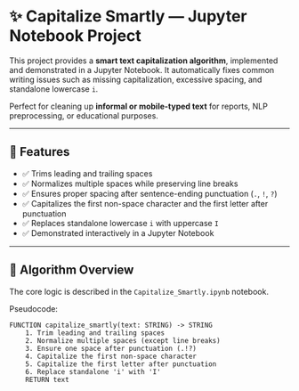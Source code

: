 # ✨ Capitalize Smartly — Jupyter Notebook Project

This project provides a **smart text capitalization algorithm**, implemented and demonstrated in a Jupyter Notebook. It automatically fixes common writing issues such as missing capitalization, excessive spacing, and standalone lowercase `i`.  

Perfect for cleaning up **informal or mobile-typed text** for reports, NLP preprocessing, or educational purposes.

---

## 📌 Features

- ✅ Trims leading and trailing spaces  
- ✅ Normalizes multiple spaces while preserving line breaks  
- ✅ Ensures proper spacing after sentence-ending punctuation (`.`, `!`, `?`)  
- ✅ Capitalizes the first non-space character and the first letter after punctuation  
- ✅ Replaces standalone lowercase `i` with uppercase `I`  
- ✅ Demonstrated interactively in a Jupyter Notebook

---

## 🧠 Algorithm Overview

The core logic is described in the `Capitalize_Smartly.ipynb` notebook.  

Pseudocode:

```text
FUNCTION capitalize_smartly(text: STRING) -> STRING
    1. Trim leading and trailing spaces
    2. Normalize multiple spaces (except line breaks)
    3. Ensure one space after punctuation (.!?)
    4. Capitalize the first non-space character
    5. Capitalize the first letter after punctuation
    6. Replace standalone 'i' with 'I'
    RETURN text
